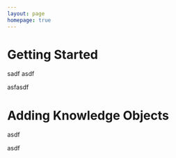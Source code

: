 ```yaml
---
layout: page
homepage: true
---
```


# Getting Started

sadf
asdf

asfasdf

# Adding Knowledge Objects

asdf


asdf
